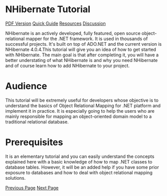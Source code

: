 # NHibernate Tutorial
[PDF Version](../nhibernate/nhibernate_pdf_version.md)
[Quick Guide](../nhibernate/nhibernate_quick_guide.md)
[Resources](../nhibernate/nhibernate_useful_resources.md)
[Discussion](../nhibernate/nhibernate_discussion.md)

NHibernate is an actively developed, fully featured, open source object-relational mapper for the .NET framework. It is used in thousands of successful projects. It's built on top of ADO.NET and the current version is NHibernate 4.0.4.This tutorial will give you an idea of how to get started with NHibernate. The main goal is that after completing it, you will have a better understating of what NHibernate is and why you need NHibernate and of course learn how to add NHibernate to your project.

# Audience
This tutorial will be extremely useful for developers whose objective is to understand the basics of Object Relational Mapping for .NET platform and implement it in practice. It is especially going to help the users who are mainly responsible for mapping an object-oriented domain model to a traditional relational database.

# Prerequisites
It is an elementary tutorial and you can easily understand the concepts explained here with a basic knowledge of how to map .NET classes to database tables. However, it will be an added help if you have some prior exposure to databases and how to deal with object relational mapping solutions.


[Previous Page](../nhibernate/index.md) [Next Page](../nhibernate/nhibernate_overview.md) 
